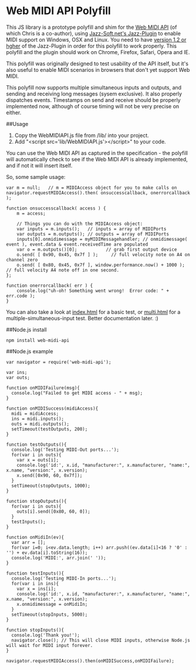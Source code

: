 # Web MIDI API Polyfill

This JS library is a prototype polyfill and shim for the [Web MIDI API](https://dvcs.w3.org/hg/audio/raw-file/tip/midi/specification.html) (of which Chris is a co-author), using [Jazz-Soft.net's Jazz-Plugin](http://jazz-soft.net/) to enable MIDI support on Windows, OSX and Linux.
You need to have [version 1.2 or hgher](http://jazz-soft.net/download/Jazz-Plugin) of the Jazz-Plugin in order for this polyfill to work properly.  This polyfill and the plugin should work on Chrome, Firefox, Safari, Opera and IE.

This polyfill was originally designed to test usability of the API itself, but it's also useful to enable MIDI scenarios in browsers that don't yet support Web MIDI.

This polyfill now supports multiple simultaneous inputs and outputs, and sending and receiving long messages (sysem exclusive).  It also properly dispatches events.  Timestamps on send and receive should be properly implemented now, although of course timing will not be very precise on either.

##Usage

1. Copy the WebMIDIAPI.js file from /lib/ into your project.  
2. Add "&lt;script src='lib/WebMIDIAPI.js'>&lt;/script>" to your code.

You can use the Web MIDI API as captured in the specification  - the polyfill will automatically check to see if the Web MIDI API is already implemented, and if not it will insert itself.

So, some sample usage: 

	var m = null;   // m = MIDIAccess object for you to make calls on
    navigator.requestMIDIAccess().then( onsuccesscallback, onerrorcallback );
    
    function onsuccesscallback( access ) { 
    	m = access;

    	// Things you can do with the MIDIAccess object:
	    var inputs = m.inputs();   // inputs = array of MIDIPorts
	    var outputs = m.outputs(); // outputs = array of MIDIPorts
	    inputs[0].onmidimessage = myMIDIMessagehandler;	// onmidimessage( event ), event.data & event.receivedTime are populated
	    var o = m.outputs()[0];           // grab first output device
	    o.send( [ 0x90, 0x45, 0x7f ] );     // full velocity note on A4 on channel zero
	    o.send( [ 0x80, 0x45, 0x7f ], window.performance.now() + 1000 );  // full velocity A4 note off in one second.
	};

	function onerrorcallback( err ) {
		console.log("uh-oh! Something went wrong!  Error code: " + err.code );
	}

You can also take a look at [index.html](http://cwilso.github.com/WebMIDIAPIShim/tests/index.html) for a basic test, or [multi.html](http://cwilso.github.com/WebMIDIAPIShim/tests/multi.html) for a multiple-simultaneous-input test.  Better documentation later.  :)

##Node.js install

    npm install web-midi-api

##Node.js example

    var navigator = require('web-midi-api');
    
    var ins;
    var outs;
    
    function onMIDIFailure(msg){
      console.log("Failed to get MIDI access - " + msg);
    }
    
    function onMIDISuccess(midiAccess){
      midi = midiAccess;
      ins = midi.inputs();
      outs = midi.outputs();
      setTimeout(testOutputs, 200);
    }
    
    function testOutputs(){
      console.log('Testing MIDI-Out ports...');
      for(var i in outs){
        var x = outs[i];
        console.log('id:', x.id, "manufacturer:", x.manufacturer, "name:", x.name, "version:", x.version);
        x.send([0x90, 60, 0x7f]);
      }
      setTimeout(stopOutputs, 1000);
    }
    
    function stopOutputs(){
      for(var i in outs){
        outs[i].send([0x80, 60, 0]);
      }
      testInputs();
    }
    
    function onMidiIn(ev){
      var arr = [];
      for(var i=0; i<ev.data.length; i++) arr.push((ev.data[i]<16 ? '0' : '') + ev.data[i].toString(16));
      console.log('MIDI:', arr.join(' '));
    }
    
    function testInputs(){
      console.log('Testing MIDI-In ports...');
      for(var i in ins){
        var x = ins[i];
        console.log('id:', x.id, "manufacturer:", x.manufacturer, "name:", x.name, "version:", x.version);
        x.onmidimessage = onMidiIn;
      }
      setTimeout(stopInputs, 5000);
    }
    
    function stopInputs(){
      console.log('Thank you!');
      navigator.close(); // This will close MIDI inputs, otherwise Node.js will wait for MIDI input forever.
    }
    
    navigator.requestMIDIAccess().then(onMIDISuccess,onMIDIFailure);
